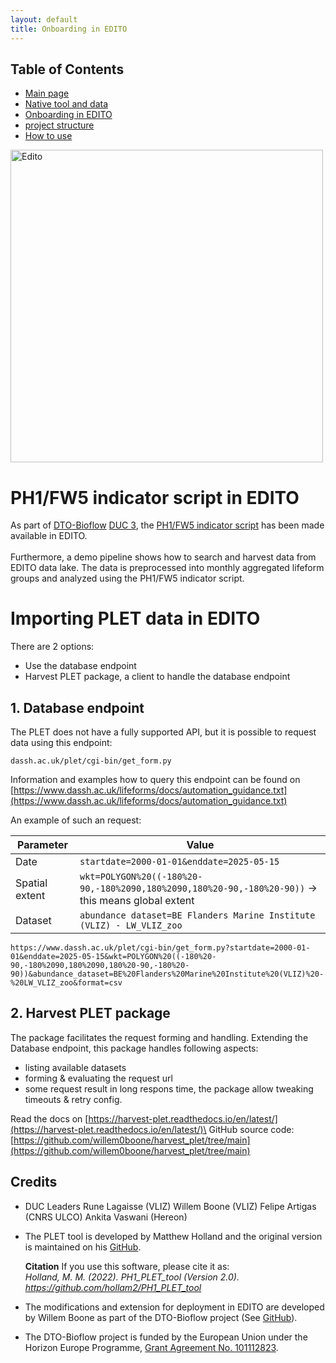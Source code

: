 ```yaml
---
layout: default
title: Onboarding in EDITO
---
```


## Table of Contents
- [Main page](index.md)
- [Native tool and data](PLET.md)
- [Onboarding in EDITO](EDITO.md)
- [project structure](project_structure.md)
- [How to use](usage.md)

<img src="https://www.edito.eu/wp-content/uploads/2023/08/schema-1024x937.jpg" alt="Edito" width="500"/>

# PH1/FW5 indicator script in EDITO 
As part of [DTO-Bioflow](https://dto-bioflow.eu/) [DUC 3](https://dto-bioflow.eu/use-cases/duc-3-assessing-pelagic-biodiversity-and-human-impact), the [PH1/FW5 indicator script](https://github.com/hollam2/PH1_PLET_tool) has been made available in EDITO. 
<br>
<br>
Furthermore, a demo pipeline shows how to search and harvest data from EDITO data lake. The data is preprocessed into monthly aggregated lifeform groups and analyzed using the PH1/FW5 indicator script.

# Importing PLET data in EDITO

There are 2 options:
- Use the database endpoint
- Harvest PLET package, a client to handle the database endpoint

## 1. Database endpoint
The PLET does not have a fully supported API, but it is possible to request data using this endpoint:
<br>
```
dassh.ac.uk/plet/cgi-bin/get_form.py
```
Information and examples how to query this endpoint can be found on [https://www.dassh.ac.uk/lifeforms/docs/automation_guidance.txt](https://www.dassh.ac.uk/lifeforms/docs/automation_guidance.txt)

An example of such an request:

| **Parameter**      | **Value**                                                                                                               |
|--------------------|-------------------------------------------------------------------------------------------------------------------------|
| Date               | `startdate=2000-01-01&enddate=2025-05-15`                                                                               |
| Spatial extent     | `wkt=POLYGON%20((-180%20-90,-180%2090,180%2090,180%20-90,-180%20-90))` → this means global extent                       |
| Dataset            | `abundance dataset=BE Flanders Marine Institute (VLIZ) - LW_VLIZ_zoo`                                                   |


```
https://www.dassh.ac.uk/plet/cgi-bin/get_form.py?startdate=2000-01-01&enddate=2025-05-15&wkt=POLYGON%20((-180%20-90,-180%2090,180%2090,180%20-90,-180%20-90))&abundance_dataset=BE%20Flanders%20Marine%20Institute%20(VLIZ)%20-%20LW_VLIZ_zoo&format=csv
```

## 2. Harvest PLET package
The package facilitates the request forming and handling. Extending the Database endpoint, this package handles following aspects:
- listing available datasets 
- forming & evaluating the request url
- some request result in long respons time, the package allow tweaking timeouts & retry config.

Read the docs on [https://harvest-plet.readthedocs.io/en/latest/](https://harvest-plet.readthedocs.io/en/latest/)\
GitHub source code: [https://github.com/willem0boone/harvest_plet/tree/main](https://github.com/willem0boone/harvest_plet/tree/main)


## Credits
- DUC Leaders
	Rune Lagaisse (VLIZ)
	Willem Boone (VLIZ)
	Felipe Artigas (CNRS ULCO)
	Ankita Vaswani (Hereon)

- The PLET tool is developed by Matthew Holland and the original version is maintained on his [GitHub](https://github.com/hollam2/PH1_PLET_tool).

	**Citation**
	If you use this software, please cite it as:<br>
	*Holland, M. M. (2022). PH1_PLET_tool (Version 2.0). https://github.com/hollam2/PH1_PLET_tool*

- The modifications and extension for deployment in EDITO are developed by Willem Boone as part of the DTO-Bioflow project (See [GitHub](https://github.com/willem0boone/EDITO_PH1)).

- The DTO-Bioflow project is funded by the European Union under the Horizon Europe Programme, [Grant Agreement No. 101112823](https://cordis.europa.eu/project/id/101112823/results).